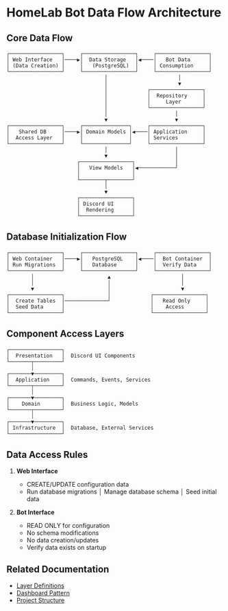 # HomeLab Bot Data Flow Architecture

## Core Data Flow

```
┌─────────────────┐     ┌─────────────────┐     ┌─────────────────┐
│ Web Interface   │────▶│  Data Storage   │◀────│   Bot Data      │
│ (Data Creation) │     │   (PostgreSQL)  │     │ Consumption     │
└─────────────────┘     └─────────────────┘     └─────────────────┘
                                │                       │
                                │                       ▼
                                │             ┌─────────────────┐
                                │             │  Repository     │
                                │             │     Layer       │
                                │             └─────────────────┘
                                │                      │
                                ▼                      ▼
┌─────────────────┐     ┌───────────────┐     ┌─────────────────┐
│   Shared DB     │────▶│ Domain Models │◀────│ Application     │
│  Access Layer   │     │               │     │ Services        │
└─────────────────┘     └───────────────┘     └─────────────────┘
                                │                      │
                                ▼                      │
                       ┌─────────────────┐             │
                       │   View Models   │◀────────────┘
                       │                 │
                       └────────┬────────┘
                                │
                                ▼
                       ┌─────────────────┐
                       │ Discord UI      │
                       │  Rendering      │
                       └─────────────────┘
```

## Database Initialization Flow

```
┌─────────────────┐     ┌─────────────────┐     ┌─────────────────┐
│ Web Container   │────▶│   PostgreSQL    │◀────│  Bot Container  │
│ Run Migrations  │     │   Database      │     │  Verify Data    │
└─────────────────┘     └─────────────────┘     └─────────────────┘
        │                        ▲                       │
        │                        │                       │
        ▼                        │                       ▼
┌─────────────────┐              │             ┌─────────────────┐
│  Create Tables  │──────────────┘             │   Read Only     │
│  Seed Data      │                            │    Access       │
└─────────────────┘                            └─────────────────┘
```

## Component Access Layers

```
┌─────────────────┐
│  Presentation   │  Discord UI Components
└───────┬─────────┘
        │
┌───────▼─────────┐
│  Application    │  Commands, Events, Services
└───────┬─────────┘
        │
┌───────▼─────────┐
│    Domain       │  Business Logic, Models
└───────┬─────────┘
        │
┌───────▼─────────┐
│ Infrastructure  │  Database, External Services
└─────────────────┘
```

## Data Access Rules

1. **Web Interface**
   - CREATE/UPDATE configuration data
   - Run database migrations
  │ Manage database schema
  │ Seed initial data

2. **Bot Interface**
   - READ ONLY for configuration
   - No schema modifications
   - No data creation/updates
   - Verify data exists on startup

## Related Documentation
- [Layer Definitions](./LAYERS.md)
- [Dashboard Pattern](../patterns/DASHBOARD_PATTERN.md)
- [Project Structure](../../ai/context/CORE.md)

